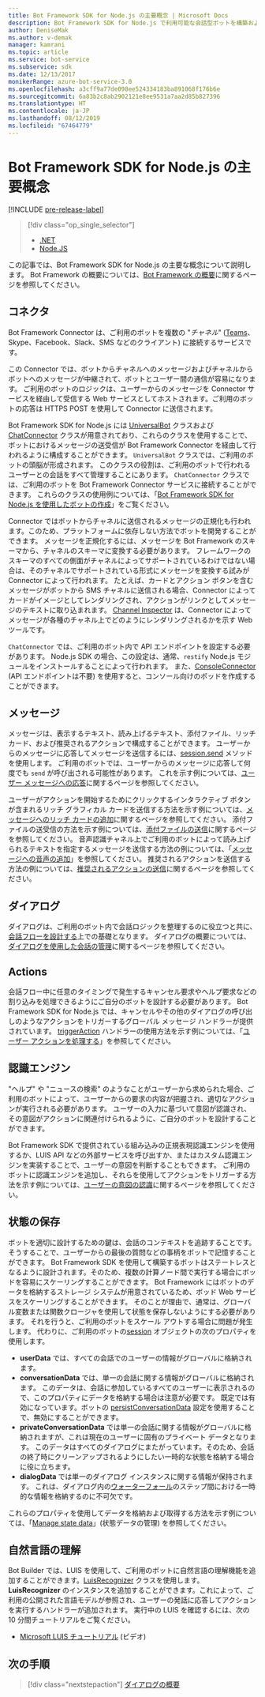 ```yaml
---
title: Bot Framework SDK for Node.js の主要概念 | Microsoft Docs
description: Bot Framework SDK for Node.js で利用可能な会話型ボットを構築およびデプロイするための主要概念とツールについて説明します。
author: DeniseMak
ms.author: v-demak
manager: kamrani
ms.topic: article
ms.service: bot-service
ms.subservice: sdk
ms.date: 12/13/2017
monikerRange: azure-bot-service-3.0
ms.openlocfilehash: a3cff9a77de098ee524334183ba891068f176b6e
ms.sourcegitcommit: 6a83b2c8ab2902121e8ee9531a7aa2d85b827396
ms.translationtype: HT
ms.contentlocale: ja-JP
ms.lasthandoff: 08/12/2019
ms.locfileid: "67464779"
---
```

# <a name="key-concepts-in-the-bot-framework-sdk-for-nodejs"></a>Bot Framework SDK for Node.js の主要概念

[!INCLUDE [pre-release-label](../includes/pre-release-label-v3.md)]

> [!div class="op_single_selector"]
> - [.NET](../dotnet/bot-builder-dotnet-concepts.md)
> - [Node.JS](../nodejs/bot-builder-nodejs-concepts.md)

この記事では、Bot Framework SDK for Node.js の主要な概念について説明します。 Bot Framework の概要については、[Bot Framework の概要](../overview-introduction-bot-framework.md)に関するページを参照してください。

## <a name="connector"></a>コネクタ
Bot Framework Connector は、ご利用のボットを複数の "*チャネル*" ([Teams](https://docs.microsoft.com/microsoftteams/platform/concepts/bots/bots-create)、Skype、Facebook、Slack、SMS などのクライアント) に接続するサービスです。 

この Connector では、ボットからチャネルへのメッセージおよびチャネルからボットへのメッセージが中継されて、ボットとユーザー間の通信が容易になります。 ご利用のボットのロジックは、ユーザーからのメッセージを Connector サービスを経由して受信する Web サービスとしてホストされます。ご利用のボットの応答は HTTPS POST を使用して Connector に送信されます。 

Bot Framework SDK for Node.js には [UniversalBot][UniversalBot] クラスおよび [ChatConnector][ChatConnector] クラスが用意されており、これらのクラスを使用することで、ボットにおけるメッセージの送受信が Bot Framework Connector を経由して行われるように構成することができます。 `UniversalBot` クラスでは、ご利用のボットの頭脳が形成されます。 このクラスの役割は、ご利用のボットで行われるユーザーとの会話をすべて管理することにあります。 `ChatConnector` クラスでは、ご利用のボットを Bot Framework Connector サービスに接続することができます。
これらのクラスの使用例については、「[Bot Framework SDK for Node.js を使用したボットの作成](bot-builder-nodejs-quickstart.md)」をご覧ください。

Connector ではボットからチャネルに送信されるメッセージの正規化も行われます。このため、プラットフォームに依存しない方法でボットを開発することができます。 メッセージを正規化するには、メッセージを Bot Framework のスキーマから、チャネルのスキーマに変換する必要があります。 フレームワークのスキーマのすべての側面がチャネルによってサポートされているわけではない場合は、そのチャネルでサポートされている形式にメッセージを変換する試みが Connector によって行われます。 たとえば、カードとアクション ボタンを含むメッセージがボットから SMS チャネルに送信される場合、Connector によってカードがイメージとしてレンダリングされ、アクションがリンクとしてメッセージのテキストに取り込まれます。 [Channel Inspector][ChannelInspector] は、Connector によってメッセージが各種のチャネル上でどのようにレンダリングされるかを示す Web ツールです。

`ChatConnector` では、ご利用のボット内で API エンドポイントを設定する必要があります。 Node.js SDK の場合、この設定は、通常、`restify` Node.js モジュールをインストールすることによって行われます。 また、[ConsoleConnector][ConsoleConnector] (API エンドポイントは不要) を使用すると、コンソール向けのボッドを作成することができます。

## <a name="messages"></a>メッセージ

メッセージは、表示するテキスト、読み上げるテキスト、添付ファイル、リッチ カード、および推奨されるアクションで構成することができます。 ユーザーからのメッセージに応答してメッセージを送信するには、[session.send][SessionSend] メソッドを使用します。 ご利用のボットでは、ユーザーからのメッセージに応答して何度でも `send` が呼び出される可能性があります。 これを示す例については、[ユーザー メッセージへの応答][RespondMessages]に関するページを参照してください。

ユーザーがアクションを開始するためにクリックするインタラクティブ ボタンが含まれるリッチ グラフィカル カードを送信する方法を示す例については、[メッセージへのリッチ カードの追加](bot-builder-nodejs-send-rich-cards.md)に関するページを参照してください。 添付ファイルの送受信の方法を示す例については、[添付ファイルの送信](bot-builder-nodejs-send-receive-attachments.md)に関するページを参照してください。 音声認識チャネル上でご利用のボットによって読み上げられるテキストを指定するメッセージを送信する方法の例については、「[メッセージへの音声の追加](bot-builder-nodejs-text-to-speech.md)」を参照してください。 推奨されるアクションを送信する方法の例については、[推奨されるアクションの送信](bot-builder-nodejs-send-suggested-actions.md)に関するページを参照してください。

## <a name="dialogs"></a>ダイアログ
ダイアログは、ご利用のボット内で会話ロジックを整理するのに役立つと共に、[会話フローを設計する](../bot-service-design-conversation-flow.md)上での基礎となります。 ダイアログの概要については、[ダイアログを使用した会話の管理](bot-builder-nodejs-dialog-manage-conversation.md)に関するページを参照してください。

## <a name="actions"></a>Actions
会話フロー中に任意のタイミングで発生するキャンセル要求やヘルプ要求などの割り込みを処理できるようにご自分のボットを設計する必要があります。 Bot Framework SDK for Node.js では、キャンセルやその他のダイアログの呼び出しのようなアクションをトリガーするグローバル メッセージ ハンドラーが提供されています。 [triggerAction][triggerAction] ハンドラーの使用方法を示す例については、「[ユーザー アクションを処理する](bot-builder-nodejs-dialog-actions.md)」を参照してください。
<!--[Handling cancel](bot-builder-nodejs-manage-conversation-flow.md#handling-cancel), [Confirming interruptions](bot-builder-nodejs-manage-conversation-flow.md#confirming-interruptions) and-->


## <a name="recognizers"></a>認識エンジン
"ヘルプ" や "ニュースの検索" のようなことがユーザーから求められた場合、ご利用のボットによって、ユーザーからの要求の内容が把握され、適切なアクションが実行される必要があります。 ユーザーの入力に基づいて意図が認識され、その意図がアクションに関連付けられるように、ご自分のボットを設計することができます。 

Bot Framework SDK で提供されている組み込みの正規表現認識エンジンを使用するか、LUIS API などの外部サービスを呼び出すか、またはカスタム認識エンジンを実装することで、ユーザーの意図を判断することもできます。 ご利用のボットに認識エンジンを追加し、それらを使用してアクションをトリガーする方法を示す例については、[ユーザーの意図の認識](bot-builder-nodejs-recognize-intent-messages.md)に関するページを参照してください。


## <a name="saving-state"></a>状態の保存

ボットを適切に設計するための鍵は、会話のコンテキストを追跡することです。そうすることで、ユーザーからの最後の質問などの事柄をボットで記憶することができます。 Bot Framework SDK を使用して構築するボットはステートレスとなるように設計されます。そのため、複数の計算ノード間で実行する場合にボッドを容易にスケーリングすることができます。 Bot Framework にはボットのデータを格納するストレージ システムが用意されているため、ボッド Web サービスをスケーリングすることができます。 そのことが理由で、通常は、グローバル変数または関数クロージャを使用して状態を保存しないようにする必要があります。 それを行うと、ご利用のボットをスケール アウトする場合に問題が発生します。 代わりに、ご利用のボットの[session][Session] オブジェクトの次のプロパティを使用します。

* **userData** では、すべての会話でのユーザーの情報がグローバルに格納されます。
* **conversationData** では、単一の会話に関する情報がグローバルに格納されます。 このデータは、会話に参加しているすべてのユーザーに表示されるので、このプロパティにデータを格納する場合は注意が必要です。 既定では有効になっています。ボットの [persistConversationData][PersistConversationData] 設定を使用することで、無効にすることができます。
* **privateConversationData** では単一の会話に関する情報がグローバルに格納されますが、これは現在のユーザーに固有のプライベート データとなります。 このデータはすべてのダイアログにまたがっています。そのため、会話の終了時にクリーンアップされるようにしたい一時的な状態を格納する場合に役に立ちます。
* **dialogData** では単一のダイアログ インスタンスに関する情報が保持されます。 これは、ダイアログ内の[ウォーターフォール](bot-builder-nodejs-dialog-waterfall.md)のステップ間における一時的な情報を格納するのに不可欠です。

これらのプロパティを使用してデータを格納および取得する方法を示す例については、「[Manage state data](bot-builder-nodejs-state.md)」(状態データの管理) を参照してください。

## <a name="natural-language-understanding"></a>自然言語の理解

Bot Builder では、LUIS を使用して、ご利用のボットに自然言語の理解機能を追加することができます。[LuisRecognizer][LuisRecognizer] クラスを使用します。 **LuisRecognizer** のインスタンスを追加することができます。これによって、ご利用の公開された言語モデルが参照され、ユーザーの発話に応答してアクションを実行するハンドラーが追加されます。 実行中の LUIS を確認するには、次の 10 分間チュートリアルをご覧ください。

* [Microsoft LUIS チュートリアル][LUISVideo] (ビデオ)

## <a name="next-steps"></a>次の手順
> [!div class="nextstepaction"]
> [ダイアログの概要](bot-builder-nodejs-dialog-overview.md)



[PersistConversationData]: https://docs.botframework.com/node/builder/chat-reference/interfaces/_botbuilder_d_.iuniversalbotsettings.html#persistconversationdata
[UniversalBot]: https://docs.botframework.com/node/builder/chat-reference/classes/_botbuilder_d_.universalbot.html
[ChatConnector]: https://docs.botframework.com/node/builder/chat-reference/classes/_botbuilder_d_.chatconnector.html
[ConsoleConnector]: https://docs.botframework.com/node/builder/chat-reference/classes/_botbuilder_d_.consoleconnector.html

[ChannelInspector]: ../bot-service-channel-inspector.md

[Session]: https://docs.botframework.com/node/builder/chat-reference/classes/_botbuilder_d_.session.html
[SessionSend]: https://docs.botframework.com/node/builder/chat-reference/classes/_botbuilder_d_.session#send

[triggerAction]: https://docs.botframework.com/node/builder/chat-reference/classes/_botbuilder_d_.dialog.html#triggeraction
[waterfall]: bot-builder-nodejs-prompts.md

[RespondMessages]:bot-builder-nodejs-use-default-message-handler.md

[LUISRecognizer]: https://docs.botframework.com/node/builder/chat-reference/classes/_botbuilder_d_.luisrecognizer
[LUISVideo]: https://vimeo.com/145499419
